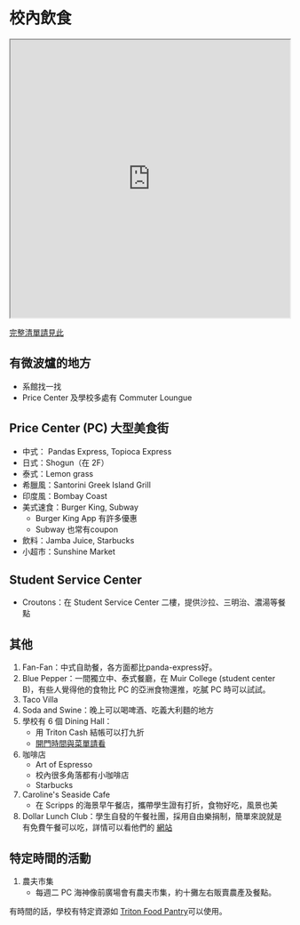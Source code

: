 # 校內飲食

<iframe src="https://www.google.com/maps/d/u/2/embed?mid=1mSE5Z1xoDD2D0d9qhsw1I1d_Oyq50IZZ" width="100%" height="500"></iframe>

[完整清單請見此](https://blink.ucsd.edu/facilities/services/general/personal/dining.html)

## 有微波爐的地方
- 系館找一找
- Price Center 及學校多處有 Commuter Loungue

## Price Center (PC) 大型美食街
* 中式： Pandas Express, Topioca Express
* 日式：Shogun（在 2F）
* 泰式：Lemon grass
* 希臘風：Santorini Greek Island Grill
* 印度風：Bombay Coast
* 美式速食：Burger King, Subway
    - Burger King App 有許多優惠
    - Subway 也常有coupon
* 飲料：Jamba Juice, Starbucks
* 小超市：Sunshine Market

## Student Service Center
* Croutons：在 Student Service Center 二樓，提供沙拉、三明治、濃湯等餐點

## 其他
1. Fan-Fan：中式自助餐，各方面都比panda-express好。
2. Blue Pepper：一間獨立中、泰式餐廳，在 Muir College (student center B)，有些人覺得他的食物比 PC 的亞洲食物還推，吃膩 PC 時可以試試。
3. Taco Villa
2. Soda and Swine：晚上可以喝啤酒、吃義大利麵的地方
3. 學校有 6 個 Dining Hall：
    * 用 Triton Cash 結帳可以打九折
    * [開門時間與菜單請看](https://hdh-web.ucsd.edu/dining/apps/diningservices/)
4. 咖啡店
    * Art of Espresso
    * 校內很多角落都有小咖啡店
    * Starbucks
5. Caroline's Seaside Cafe 
    * 在 Scripps 的海景早午餐店，攜帶學生證有打折，食物好吃，風景也美
6. Dollar Lunch Club：學生自發的午餐社團，採用自由樂捐制，簡單來說就是有免費午餐可以吃，詳情可以看他們的 [網站](https://dollar-lunch-club-ucsd.github.io)

## 特定時間的活動
1. 農夫市集
    * 每週二 PC 海神像前廣場會有農夫市集，約十攤左右販賣農產及餐點。

有時間的話，學校有特定資源如 [Triton Food Pantry](https://basicneeds.ucsd.edu/food-security/index.html)可以使用。





